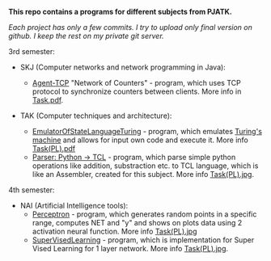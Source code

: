 **This repo contains a programs for different subjects from PJATK.**

_Each project has only a few commits. I try to upload only final version on github. I keep the rest on my private git server._

3rd semester:
 - SKJ (Computer networks and network programming in Java):
	 - [Agent-TCP](Agent-TCP) "Network of Counters" - program, which uses TCP protocol to synchronize counters between clients. More info in [Task.pdf](Agent-TCP/Task.pdf).
 
 - TAK (Computer techniques and architecture):
 	 - [EmulatorOfStateLanguageTuring](EmulatorOfStateLanguageTuring) - program, which emulates [Turing's machine](https://en.wikipedia.org/wiki/Turing_machine) and allows for input own code and execute it. More info [Task(PL).pdf](EmulatorOfStateLanguageTuring/Task(PL).pdf)
 	 - [Parser: Python -> TCL](ParserPython_AssemblerTCL) - program, which parse simple python operations like addition, substraction etc. to TCL language, which is like an Assembler, created for this subject. More info [Task(PL).jpg](ParserPython_AssemblerTCL/Task(PL).jpg).

4th semester:
 - NAI (Artificial Intelligence tools):
 	 - [Perceptron](Perceptron) - program, which generates random points in a specific range, computes NET and "y" and shows on plots data using 2 activation neural function. More info [Task(PL).jpg](Perceptron/Task(PL).jpg)
 	 - [SuperVisedLearning](SuperVised_Learning) - program, which is implementation for Super Vised Learning for 1 layer network. More info [Task(PL).jpg](SuperVised_Learning/Task(PL).jpg).
 
